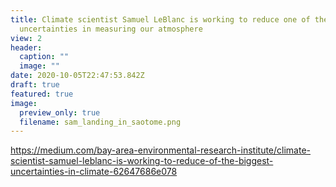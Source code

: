 ```yaml
---
title: Climate scientist Samuel LeBlanc is working to reduce one of the biggest
  uncertainties in measuring our atmosphere
view: 2
header:
  caption: ""
  image: ""
date: 2020-10-05T22:47:53.842Z
draft: true
featured: true
image:
  preview_only: true
  filename: sam_landing_in_saotome.png
---
```

https://medium.com/bay-area-environmental-research-institute/climate-scientist-samuel-leblanc-is-working-to-reduce-of-the-biggest-uncertainties-in-climate-62647686e078